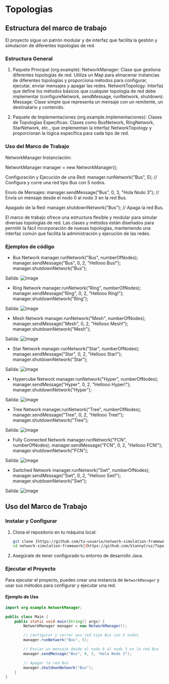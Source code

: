# Topologias
## Estructura del marco de trabajo
El proyecto sigue un patrón modular y de interfaz que facilita la gestión y simulación de diferentes topologías de red.

### Estructura General
1. Paquete Principal (org.example):
NetworkManager: Clase que gestiona diferentes topologías de red. Utiliza un Map para almacenar instancias de diferentes topologías y proporciona métodos para configurar, ejecutar, enviar mensajes y apagar las redes.
NetworkTopology: Interfaz que define los métodos básicos que cualquier topología de red debe implementar (configureNetwork, sendMessage, runNetwork, shutdown).
Message: Clase simple que representa un mensaje con un remitente, un destinatario y contenido.

2. Paquete de Implementaciones (org.example.Implementaciones):
Clases de Topologías Específicas: Clases como BusNetwork, RingNetwork, StarNetwork, etc., que implementan la interfaz NetworkTopology y proporcionan la lógica específica para cada tipo de red.


### Uso del Marco de Trabajo
NetworkManager
Instanciación:

NetworkManager manager = new NetworkManager();

Configuración y Ejecución de una Red:
manager.runNetwork("Bus", 5);  // Configura y corre una red tipo Bus con 5 nodos.

Envío de Mensajes:
manager.sendMessage("Bus", 0, 3, "Hola Nodo 3");  // Envía un mensaje desde el nodo 0 al nodo 3 en la red Bus.

Apagado de la Red:
manager.shutdownNetwork("Bus");  // Apaga la red Bus.


El marco de trabajo ofrece una estructura flexible y modular para simular diversas topologías de red. Las clases y métodos están diseñados para permitir la fácil incorporación de nuevas topologías, manteniendo una interfaz común que facilita la administración y ejecución de las redes.


### Ejemplos de código

- Bus Network
manager.runNetwork("Bus", numberOfNodes);
manager.sendMessage("Bus", 0, 2, "Hellooo Bus!");
manager.shutdownNetwork("Bus");

Salida:
![image](https://github.com/ViannyCruz/Topologias/assets/113074158/a6da9b0e-e2b0-4f80-bfcb-6a8996a2ba20)


- Ring Network
manager.runNetwork("Ring", numberOfNodes);
manager.sendMessage("Ring", 0, 2, "Hellooo Ring!");
manager.shutdownNetwork("Ring");

Salida:
![image](https://github.com/ViannyCruz/Topologias/assets/113074158/3a800290-6386-47a5-84fc-1324623732a5)


- Mesh Network 
manager.runNetwork("Mesh", numberOfNodes);
manager.sendMessage("Mesh", 0, 2, "Hellooo Mesh!");
manager.shutdownNetwork("Mesh");

Salida:
![image](https://github.com/ViannyCruz/Topologias/assets/113074158/c49c4cc1-6edd-4aee-a374-19432d42e9c4)


- Star Network 
manager.runNetwork("Star", numberOfNodes);
manager.sendMessage("Star", 0, 2, "Hellooo Star!");
manager.shutdownNetwork("Star");

Salida:
![image](https://github.com/ViannyCruz/Topologias/assets/113074158/00635f75-894a-4b41-b606-a0d5a4e2acb0)


- Hypercube Network 
manager.runNetwork("Hyper", numberOfNodes);
manager.sendMessage("Hyper", 0, 2, "Hellooo Hyper!");
manager.shutdownNetwork("Hyper");

Salida:
![image](https://github.com/ViannyCruz/Topologias/assets/113074158/3a519c09-a44a-4494-89ab-ba4dc017e976)


- Tree Network 
manager.runNetwork("Tree", numberOfNodes);
manager.sendMessage("Tree", 0, 2, "Hellooo Tree!");
manager.shutdownNetwork("Tree");

Salida:
![image](https://github.com/ViannyCruz/Topologias/assets/113074158/42f89720-a29f-4dd7-b7f8-5c7d4f14210c)


- Fully Connected Network 
manager.runNetwork("FCN", numberOfNodes);
manager.sendMessage("FCN", 0, 2, "Hellooo FCN!");
manager.shutdownNetwork("FCN");

Salida:
![image](https://github.com/ViannyCruz/Topologias/assets/113074158/ab3eaaa4-9d2a-4a76-9963-26ec0d2247a5)


- Switched Network
manager.runNetwork("Swt", numberOfNodes);
manager.sendMessage("Swt", 0, 2, "Hellooo Swt!");
manager.shutdownNetwork("Swt");



Salida:
![image](https://github.com/ViannyCruz/Topologias/assets/113074158/132099ee-7484-49d0-9976-2bfb1d876423)




## Uso del Marco de Trabajo

### Instalar y Configurar

1. Clona el repositorio en tu máquina local:
    ```sh
    git clone [https://github.com/tu-usuario/network-simulation-framework.git
    cd network-simulation-framework](https://github.com/ViannyCruz/Topologias.git)
    ```

2. Asegúrate de tener configurado tu entorno de desarrollo Java.

### Ejecutar el Proyecto

Para ejecutar el proyecto, puedes crear una instancia de `NetworkManager` y usar sus métodos para configurar y ejecutar una red.

#### Ejemplo de Uso

```java
import org.example.NetworkManager;

public class Main {
    public static void main(String[] args) {
        NetworkManager manager = new NetworkManager();

        // Configurar y correr una red tipo Bus con 5 nodos
        manager.runNetwork("Bus", 5);

        // Enviar un mensaje desde el nodo 0 al nodo 3 en la red Bus
        manager.sendMessage("Bus", 0, 3, "Hola Nodo 3");

        // Apagar la red Bus
        manager.shutdownNetwork("Bus");
    }
}
